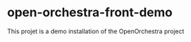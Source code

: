 open-orchestra-front-demo
========================

This projet is a demo installation of the OpenOrchestra project
